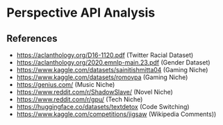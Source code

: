 # Perspective API Analysis

## References

- https://aclanthology.org/D16-1120.pdf (Twitter Racial Dataset)
- https://aclanthology.org/2020.emnlp-main.23.pdf (Gender Dataset)
- https://www.kaggle.com/datasets/sainitishmitta04 (Gaming Niche)
- https://www.kaggle.com/datasets/romovpa (Gaming Niche)
- https://genius.com/ (Music Niche)
- https://www.reddit.com/r/ShadowSlave/ (Novel Niche)
- https://www.reddit.com/r/gpu/ (Tech Niche)
- https://huggingface.co/datasets/textdetox (Code Switching)
- https://www.kaggle.com/competitions/jigsaw (Wikipedia Comments))
